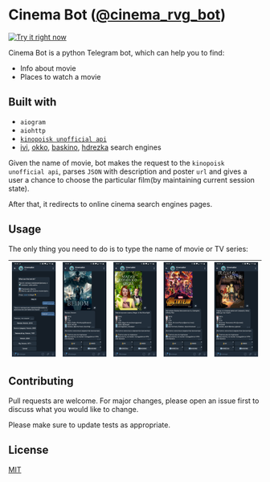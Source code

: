 # Cinema Bot ([@cinema_rvg_bot](https://t.me/cinema_rvg_bot))

[![Try it right now](https://img.shields.io/badge/Telegram-Try%20now!-brightgreen?style=plastic&logo=telegram)](https://t.me/cinema_rvg_bot)


Cinema Bot is a python Telegram bot, which can help you to find:
* Info about movie
* Places to watch a movie

## Built with

* `aiogram`
* `aiohttp`
* [`kinopoisk unofficial api`](http://kinopoiskapiunofficial.tech/user)
* [ivi](ivi.ru), [okko](okko.tv), [baskino](baskino.me), [hdrezka](http://ikinopoisk.com/) search engines

Given the name of movie, bot makes the request to the `kinopoisk unofficial api`, parses `JSON` with description and poster `url` and gives a user a chance to choose the particular film(by maintaining current session state).

After that, it redirects to online cinema search engines pages.

## Usage
The only thing you need to do is to type the name of movie or TV series:

| ![1.jpg](./examples/1.jpg) 	| ![2.jpg](./examples/2.jpg) 	| ![3.jpg](./examples/3.jpg) 	| ![4.jpg](./examples/4.jpg) 	| ![5.jpg](./examples/5.jpg) 	|
|----------------------------	|----------------------------	|----------------------------	|----------------------------	|----------------------------	|

## Contributing
Pull requests are welcome. For major changes, please open an issue first to discuss what you would like to change.

Please make sure to update tests as appropriate.

## License
[MIT](https://choosealicense.com/licenses/mit/)
